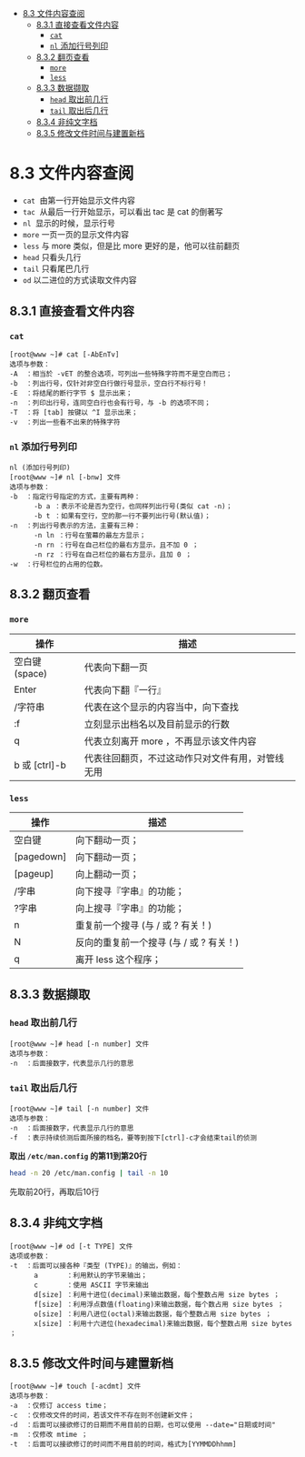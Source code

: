 <!-- TOC -->

- [8.3 文件内容查阅](#83-文件内容查阅)
    - [8.3.1 直接查看文件内容](#831-直接查看文件内容)
        - [`cat`](#cat)
        - [`nl` 添加行号列印](#nl-添加行号列印)
    - [8.3.2 翻页查看](#832-翻页查看)
        - [`more`](#more)
        - [`less`](#less)
    - [8.3.3 数据撷取](#833-数据撷取)
        - [`head` 取出前几行](#head-取出前几行)
        - [`tail` 取出后几行](#tail-取出后几行)
    - [8.3.4 非纯文字档](#834-非纯文字档)
    - [8.3.5 修改文件时间与建置新档](#835-修改文件时间与建置新档)

<!-- /TOC -->

# 8.3 文件内容查阅

* `cat`  由第一行开始显示文件内容
* `tac`  从最后一行开始显示，可以看出 tac 是 cat 的倒著写
* `nl`  显示的时候，显示行号
* `more` 一页一页的显示文件内容
* `less` 与 more 类似，但是比 more 更好的是，他可以往前翻页
* `head` 只看头几行
* `tail` 只看尾巴几行
* `od` 以二进位的方式读取文件内容

## 8.3.1 直接查看文件内容

### `cat`

```
[root@www ~]# cat [-AbEnTv]
选项与参数：
-A  ：相当於 -vET 的整合选项，可列出一些特殊字符而不是空白而已；
-b  ：列出行号，仅针对非空白行做行号显示，空白行不标行号！
-E  ：将结尾的断行字节 $ 显示出来；
-n  ：列印出行号，连同空白行也会有行号，与 -b 的选项不同；
-T  ：将 [tab] 按键以 ^I 显示出来；
-v  ：列出一些看不出来的特殊字符
```

### `nl` 添加行号列印

```
nl (添加行号列印)
[root@www ~]# nl [-bnw] 文件
选项与参数：
-b  ：指定行号指定的方式，主要有两种：
      -b a ：表示不论是否为空行，也同样列出行号(类似 cat -n)；
      -b t ：如果有空行，空的那一行不要列出行号(默认值)；
-n  ：列出行号表示的方法，主要有三种：
      -n ln ：行号在萤幕的最左方显示；
      -n rn ：行号在自己栏位的最右方显示，且不加 0 ；
      -n rz ：行号在自己栏位的最右方显示，且加 0 ；
-w  ：行号栏位的占用的位数。
```

## 8.3.2 翻页查看

### `more`

操作  |     描述
---   |     ---
空白键 (space)    |     代表向下翻一页
Enter |     代表向下翻『一行』
/字符串     |     代表在这个显示的内容当中，向下查找
:f    |     立刻显示出档名以及目前显示的行数
q     |     代表立刻离开 more ，不再显示该文件内容
b 或 [ctrl]-b     |     代表往回翻页，不过这动作只对文件有用，对管线无用

### `less`
操作  |     描述
---   |     ---
空白键      |     向下翻动一页；
[pagedown]  |     向下翻动一页；
[pageup]    |     向上翻动一页；
/字串 |     向下搜寻『字串』的功能；
?字串 |     向上搜寻『字串』的功能；
n     |     重复前一个搜寻 (与 / 或 ? 有关！)
N     |     反向的重复前一个搜寻 (与 / 或 ? 有关！)
q     |     离开 less 这个程序；

## 8.3.3 数据撷取

### `head` 取出前几行

```
[root@www ~]# head [-n number] 文件
选项与参数：
-n  ：后面接数字，代表显示几行的意思
```

### `tail` 取出后几行

```
[root@www ~]# tail [-n number] 文件
选项与参数：
-n  ：后面接数字，代表显示几行的意思
-f  ：表示持续侦测后面所接的档名，要等到按下[ctrl]-c才会结束tail的侦测
```

**取出 `/etc/man.config` 的第11到第20行**

```bash
head -n 20 /etc/man.config | tail -n 10
```

先取前20行，再取后10行

## 8.3.4 非纯文字档

```
[root@www ~]# od [-t TYPE] 文件
选项或参数：
-t  ：后面可以接各种『类型 (TYPE)』的输出，例如：
      a       ：利用默认的字节来输出；
      c       ：使用 ASCII 字节来输出
      d[size] ：利用十进位(decimal)来输出数据，每个整数占用 size bytes ；
      f[size] ：利用浮点数值(floating)来输出数据，每个数占用 size bytes ；
      o[size] ：利用八进位(octal)来输出数据，每个整数占用 size bytes ；
      x[size] ：利用十六进位(hexadecimal)来输出数据，每个整数占用 size bytes ；
```

## 8.3.5 修改文件时间与建置新档

```
[root@www ~]# touch [-acdmt] 文件
选项与参数：
-a  ：仅修订 access time；
-c  ：仅修改文件的时间，若该文件不存在则不创建新文件；
-d  ：后面可以接欲修订的日期而不用目前的日期，也可以使用 --date="日期或时间"
-m  ：仅修改 mtime ；
-t  ：后面可以接欲修订的时间而不用目前的时间，格式为[YYMMDDhhmm]
```
